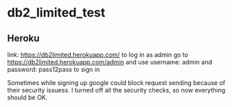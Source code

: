 # db2_limited_test

## Heroku
link: https://db2limited.herokuapp.com/
to log in as admin go to https://db2limited.herokuapp.com/admin and use username: admin and password: pass12pass to sign in

Sometimes while signing up google could block request sending because of their security issuess. I turned off all the security checks, so now everything should be OK.
